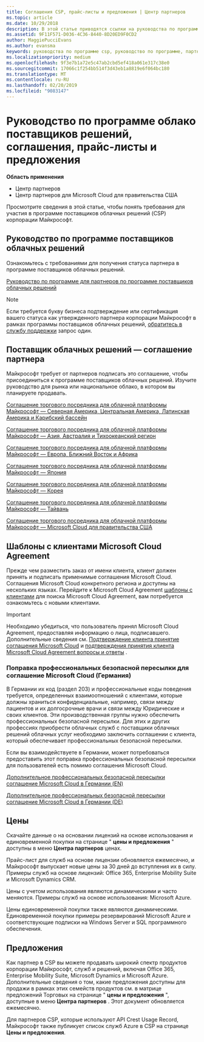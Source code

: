 ```yaml
---
title: Соглашения CSP, прайс-листы и предложения | Центр партнеров
ms.topic: article
ms.date: 10/29/2018
description: В этой статье приводятся ссылки на руководства по программе поставщиков облачных решений, соглашения партнеров, соглашения клиентов, прайс-листы и предложения.
ms.assetid: 9F11F571-D036-4C36-8440-8D20ED9F0CD2
author: MaggiePucciEvans
ms.author: evansma
keywords: руководства по программе csp, руководство по программе, партнерские соглашения, соглашение с клиентом, прейскуранты, предложения
ms.localizationpriority: medium
ms.openlocfilehash: 9f3e7b1a72e5c47ab2cbd5ef418a061e317c38e0
ms.sourcegitcommit: 17066c1f254bb514f3d43eb1a8819e6f064bc180
ms.translationtype: MT
ms.contentlocale: ru-RU
ms.lasthandoff: 02/20/2019
ms.locfileid: "9083147"
---
```

# <a name="cloud-solution-provider-program-guide-agreements-price-lists-and-offers"></a>Руководство по программе облако поставщиков решений, соглашения, прайс-листы и предложения

**Область применения**

-  Центр партнеров
-  Центр партнеров для Microsoft Cloud для правительства США


Просмотрите сведения в этой статье, чтобы понять требования для участия в программе поставщиков облачных решений (CSP) корпорации Майкрософт. 

## <a name="cloud-solution-provider-program-guide"></a>Руководство по программе поставщиков облачных решений

Ознакомьтесь с требованиями для получения статуса партнера в программе поставщиков облачных решений.

[Руководство по программе для партнеров по программе поставщиков облачных решений](http://go.microsoft.com/fwlink/p/?LinkId=617100)

>[!Note]
>Если требуется букву бизнеса подтверждение или сертификация вашего статуса как утвержденного партнера корпорации Майкрософт в рамках программы поставщиков облачных решений, [обратитесь в службу поддержки](https://partner.microsoft.com/pcv/servicerequests/create) запрос один.

## <a name="cloud-solution-provider-partner-agreement"></a>Поставщик облачных решений — соглашение партнера

Майкрософт требует от партнеров подписать это соглашение, чтобы присоединиться к программе поставщиков облачных решений. Изучите руководство для рынка или национальное облако, в котором вы планируете продавать.

[Соглашение торгового посредника для облачной платформы Майкрософт — Северная Америка, Центральная Америка, Латинская Америка и Карибский бассейн](http://download.microsoft.com/download/2/C/8/2C8CAC17-FCE7-4F51-9556-4D77C7022DF5/MCRA2018_AOC_ENG_Sep2018_CR.pdf)

[Соглашение торгового посредника для облачной платформы Майкрософт — Азия, Австралия и Тихоокеанский регион](http://download.microsoft.com/download/2/C/8/2C8CAC17-FCE7-4F51-9556-4D77C7022DF5/MCRA2018_APOC_ENG_Mar2019_CR.pdf)

[Соглашение торгового посредника для облачной платформы Майкрософт — Европа, Ближний Восток и Африка](http://download.microsoft.com/download/2/C/8/2C8CAC17-FCE7-4F51-9556-4D77C7022DF5/MCRA2018_EOC_ENG_Sep2018_CR.pdf)

[Соглашение торгового посредника для облачной платформы Майкрософт — Япония](http://download.microsoft.com/download/2/C/8/2C8CAC17-FCE7-4F51-9556-4D77C7022DF5/MCRA2018_JPN_ENG_Sep2018_CR.pdf)

[Соглашение торгового посредника для облачной платформы Майкрософт — Корея](http://download.microsoft.com/download/2/C/8/2C8CAC17-FCE7-4F51-9556-4D77C7022DF5/MCRA2018_KOR_ENG_Sep2018_CR.pdf)

[Соглашение торгового посредника для облачной платформы Майкрософт — Тайвань](http://download.microsoft.com/download/2/C/8/2C8CAC17-FCE7-4F51-9556-4D77C7022DF5/MCRA2018_TAI_ENG_Sep2018_CR.pdf)

[Соглашение торгового посредника для облачной платформы Майкрософт — Microsoft Cloud для правительства США](http://download.microsoft.com/download/2/C/8/2C8CAC17-FCE7-4F51-9556-4D77C7022DF5/MCRA2018_AOC_USGCC_ENG_Feb2019_CR.pdf)

## <a name="microsoft-cloud-agreement-customer-templates"></a>Шаблоны с клиентами Microsoft Cloud Agreement

Прежде чем разместить заказ от имени клиента, клиент должен принять и подписать применимые соглашения Microsoft Cloud. Соглашения Microsoft Cloud конкретного региона и доступны на нескольких языках. Перейдите к Microsoft Cloud Agreement [шаблоны с клиентами](agreements.md) для поиска Microsoft Cloud Agreement, вам потребуется ознакомьтесь с новыми клиентами.

>[!IMPORTANT]
>Необходимо убедиться, что пользователь принял Microsoft Cloud Agreement, предоставляя информацию о лица, подписавшего. Дополнительные сведения см. [Подтверждение клиента принятие соглашения Microsoft Cloud](confirm-consent.md) и [подтверждения принятия клиента Microsoft Cloud Agreement вопросы и ответы](confirm-consent-faq.md) .

### <a name="professional-secrecy-amendment-to-the-microsoft-cloud-agreement-germany"></a>Поправка профессиональных безопасной пересылки для соглашение Microsoft Cloud (Германия)

В Германии их код (раздел 203) и профессиональные коды поведения требуется, определенных взаимоотношений с клиентами, которые должны храниться конфиденциальные, например, связи между пациентов и их долгосрочные врачи и связи между Юридические и своих клиентов. Эти производственная группы нужно обеспечить профессиональных безопасной пересылки. Для этих и других профессиях приобрести облачных служб с поставщики облачных решений облачных услуг необходимо заключить соглашении с клиента, который обеспечивает профессиональных безопасной пересылки. 

Если вы взаимодействуете в Германии, может потребоваться предоставить этот поправка профессиональных безопасной пересылки для пользователей есть помимо соглашения Microsoft Cloud.

[Дополнительное профессиональных безопасной пересылки соглашение Microsoft Cloud в Германии (EN)](https://go.microsoft.com/fwlink/?linkid=2030827&clcid=0x409)

[Дополнительное профессиональных безопасной пересылки соглашение Microsoft Cloud в Германии (DE)](https://go.microsoft.com/fwlink/?linkid=2030827&clcid=0x407)


## <a name="pricing"></a>Цены


Скачайте данные о на основании лицензий на основе использования и единовременной покупки на странице " **цены и предложения** " доступны в меню **Центра партнеров** ценах. 

Прайс-лист для служб на основе лицензии обновляется ежемесячно, и Майкрософт выпускает новые цены за 30 дней до вступления их в силу. Примеры служб на основе лицензий: Office 365, Enterprise Mobility Suite и Microsoft Dynamics CRM. 

Цены с учетом использования являются динамическими и часто меняются. Примеры служб на основе использования: Microsoft Azure.

Цены единовременной покупки также являются динамическими. Единовременной покупки примеры резервирований Microsoft Azure и соответствующие подписки на Windows Server и SQL программного обеспечения. 


## <a name="offers"></a>Предложения


Как партнер в CSP вы можете продавать широкий спектр продуктов корпорации Майкрософт, служб и решений, включая Office 365, Enterprise Mobility Suite, Microsoft Dynamics и Microsoft Azure. Дополнительные сведения о том, какие предложения доступны для продажи в рамках этих семейств продуктов см. в матрице предложений Торговых на странице " **цены и предложения** ", доступные в меню **Центра партнеров** . Этот документ обновляется ежемесячно.

Для партнеров CSP, которые используют API Crest Usage Record, Майкрософт также публикует список служб Azure в CSP на странице **Цены и предложения**.


